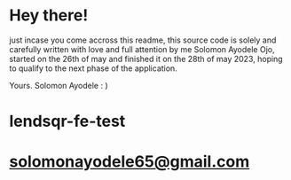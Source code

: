 # Hey there! 
just incase you come accross this readme,
this source code is solely and carefully written with love and full attention by me Solomon Ayodele Ojo,
started on the 26th of may and finished it on the 28th of may 2023,
hoping to qualify to the next phase of the application.

Yours.
Solomon Ayodele : )

# lendsqr-fe-test
# solomonayodele65@gmail.com
